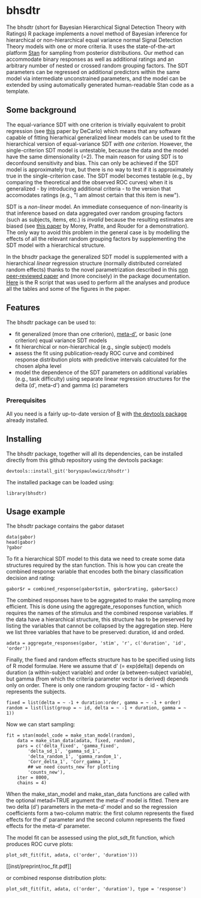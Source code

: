 # bhsdtr

The bhsdtr (short for Bayesian Hierarchical Signal Detection Theory
with Ratings) R package implements a novel method of Bayesian
inference for hierarchical or non-hierarchical equal variance normal
Signal Detection Theory models with one or more criteria. It uses the
state-of-the-art platform [Stan](http://mc-stan.org/) for sampling
from posterior distributions. Our method can accommodate binary
responses as well as additional ratings and an arbitrary number of
nested or crossed random grouping factors. The SDT parameters can be
regressed on additional predictors within the same model via
intermediate unconstrained parameters, and the model can be extended
by using automatically generated human-readable Stan code as a
template.

## Some background

The equal-variance SDT with one criterion is trivially equivalent to
probit regression (see
[this](http://www.columbia.edu/~ld208/psymeth98.pdf) paper by DeCarlo)
which means that any software capable of fitting hierarhical
generalized linear models can be used to fit the hierarchical version
of equal-variance SDT *with one criterion*. However, the
single-criterion SDT model is untestable, because the data and the
model have the same dimensionality (=2). The main reason for using SDT
is to deconfound sensitivity and bias. This can only be achieved if
the SDT model is approximately true, but there is no way to test if it
is approximately true in the single-criterion case. The SDT model
becomes testable (e.g., by comparing the theoretical and the observed
ROC curves) when it is generalized - by introducing additional
criteria - to the version that accomodates ratings (e.g., "I am almost
certain that this item is new").

SDT is a *non-linear* model. An immediate consequence of non-linearity
is that inference based on data aggregated over random grouping
factors (such as subjects, items, etc.) is *invalid* because the
resulting estimates are biased (see [this
paper](http://rouder.psyc.missouri.edu/sites/default/files/morey-jmp-zROC-2008_0.pdf)
by Morey, Pratte, and Rouder for a demonstration). The only way to
avoid this problem in the general case is by modelling the effects of
all the relevant random grouping factors by supplementing the SDT
model with a hierarchical structure.

In the bhsdtr package the generalized SDT model is supplemented with a
hierarchical *linear* regression structure (normally distributed
correlated random effects) thanks to the novel parametrization
described in this [non peer-reviewed
paper](https://github.com/boryspaulewicz/bhsdtr/tree/master/inst/preprint/paper.pdf)
and (more concisely) in the package
documentation. [Here](https://github.com/boryspaulewicz/bhsdtr/tree/master/inst/preprint/analysis_script.R)
is the R script that was used to perform all the analyses and produce
all the tables and some of the figures in the paper.

## Features

The bhsdtr package can be used to:

- fit generalized (more than one criterion), [meta-d'](http://www.columbia.edu/~bsm2105/type2sdt/), or basic (one criterion) equal variance SDT models
- fit hierarchical or non-hierarchical (e.g., single subject) models
- assess the fit using publication-ready ROC curve and combined response distribution plots with predictive intervals calculated for the chosen alpha level
- model the dependence of the SDT parameters on additional variables (e.g., task difficulty) using separate linear regression structures for the delta (d', meta-d') and gamma (c) parameters

### Prerequisites

All you need is a fairly up-to-date version of
[R](https://www.r-project.org/) with [the devtools
package](https://cran.r-project.org/web/packages/devtools/index.html)
already installed.

## Installing

The bhsdtr package, together will all its dependencies, can be
installed directly from this github repository using the devtools
package:

```
devtools::install_git('boryspaulewicz/bhsdtr')
```

The installed package can be loaded using:

```
library(bhsdtr)
```

## Usage example

The bhsdtr package contains the gabor dataset


```
data(gabor)
head(gabor)
?gabor
```

To fit a hierarchical SDT model to this data we need to create some
data structures required by the stan function. This is how you can
create the combined response variable that encodes both the binary
classification decision and rating:

```
gabor$r = combined_response(gabor$stim, gabor$rating, gabor$acc)
```

The combined responses have to be aggregated to make the sampling more
efficient. This is done using the aggregate_resoponses function, which
requires the names of the stimulus and the combined response
variables. If the data have a hierarchical structure, this structure
has to be preserved by listing the variables that cannot be collapsed
by the aggregation step. Here we list three variables that have to be
preserved: duration, id and orded.

```
adata = aggregate_responses(gabor, 'stim', 'r', c('duration', 'id', 'order'))
```

Finally, the fixed and random effects structure has to be specified
using lists of R model formulae. Here we assume that d' (= exp(delta))
depends on duration (a within-subject variable) and order (a
between-subject variable), but gamma (from which the criteria
parameter vector is derived) depends only on order. There is only one
random grouping factor - id - which represents the subjects.

```
fixed = list(delta = ~ -1 + duration:order, gamma = ~ -1 + order)
random = list(list(group = ~ id, delta = ~ -1 + duration, gamma = ~ 1))
```

Now we can start sampling:

```
fit = stan(model_code = make_stan_model(random),
    data = make_stan_data(adata, fixed, random),
    pars = c('delta_fixed', 'gamma_fixed',
        'delta_sd_1', 'gamma_sd_1',
        'delta_random_1', 'gamma_random_1',
        'Corr_delta_1', 'Corr_gamma_1',
        ## we need counts_new for plotting
        'counts_new'),
    iter = 8000,
    chains = 4)
```

When the make_stan_model and make_stan_data functions are called with
the optional metad=TRUE argument the meta-d' model is fitted. There
are two delta (d') parameters in the meta-d' model and so the
regression coefficients form a two-column matrix: the first column
represents the fixed effects for the d' parameter and the second
column represents the fixed effects for the meta-d' parameter.

The model fit can be assessed using the plot_sdt_fit function, which produces ROC curve plots:


```
plot_sdt_fit(fit, adata, c('order', 'duration')))
```

[[inst/preprint/roc_fit.pdf]]

or combined response distribution plots:

```
plot_sdt_fit(fit, adata, c('order', 'duration'), type = 'response')
```